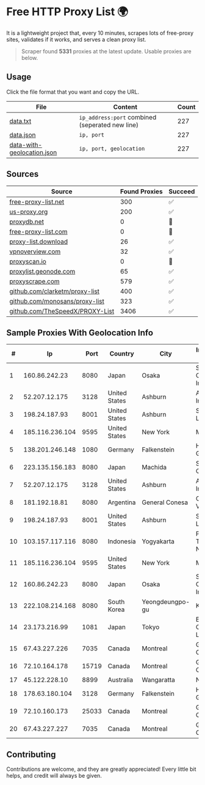 
# Free HTTP Proxy List 🌍

It is a lightweight project that, every 10 minutes, scrapes lots of free-proxy sites, validates if it works, and serves a clean proxy list.


> Scraper found **5331** proxies at the latest update. Usable proxies are below.

## Usage

Click the file format that you want and copy the URL.


|File|Content|Count|
|----|-------|-----|
|[data.txt](https://raw.githubusercontent.com/themiralay/Proxy-List-World/master/data.txt)|`ip_address:port` combined (seperated new line)|227|
|[data.json](https://raw.githubusercontent.com/themiralay/Proxy-List-World/master/data.json)|`ip, port`|227|
|[data-with-geolocation.json](https://raw.githubusercontent.com/themiralay/Proxy-List-World/master/data-with-geolocation.json)|`ip, port, geolocation`|227|

## Sources

|Source|Found Proxies|Succeed|
|------|-------------|-------|
|[free-proxy-list.net](https://free-proxy-list.net)|300|✅|
|[us-proxy.org](https://www.us-proxy.org)|200|✅|
|[proxydb.net](http://proxydb.net)|0|🚫|
|[free-proxy-list.com](https://free-proxy-list.com/?page=&port=&type%5B%5D=http&type%5B%5D=https&up_time=0&search=Search)|0|🚫|
|[proxy-list.download](https://www.proxy-list.download/HTTP)|26|✅|
|[vpnoverview.com](https://vpnoverview.com/privacy/anonymous-browsing/free-proxy-servers)|32|✅|
|[proxyscan.io](https://www.proxyscan.io)|0|🚫|
|[proxylist.geonode.com](https://proxylist.geonode.com/api/proxy-list?limit=300&page=1&sort_by=lastChecked&sort_type=desc&protocols=http,https)|65|✅|
|[proxyscrape.com](https://api.proxyscrape.com/v2/?request=displayproxies&protocol=http&timeout=10000&country=all&ssl=all&anonymity=all)|579|✅|
|[github.com/clarketm/proxy-list](https://raw.githubusercontent.com/clarketm/proxy-list/master/proxy-list-raw.txt)|400|✅|
|[github.com/monosans/proxy-list](https://raw.githubusercontent.com/monosans/proxy-list/main/proxies/http.txt)|323|✅|
|[github.com/TheSpeedX/PROXY-List](https://raw.githubusercontent.com/TheSpeedX/PROXY-List/master/http.txt)|3406|✅|


## Sample Proxies With Geolocation Info

|#|Ip|Port|Country|City|Internet Service Provider|
|-|--|----|-------|----|-------------------------|
|1|160.86.242.23|8080|Japan|Osaka|Sony Network Communications Inc|
|2|52.207.12.175|3128|United States|Ashburn|Amazon.com, Inc.|
|3|198.24.187.93|8001|United States|Ashburn|Secured Servers LLC|
|4|185.116.236.104|9595|United States|New York|Massivegrid LTD|
|5|138.201.246.148|1080|Germany|Falkenstein|Hetzner Online GmbH|
|6|223.135.156.183|8080|Japan|Machida|So-net Corporation|
|7|52.207.12.175|3128|United States|Ashburn|Amazon.com, Inc.|
|8|181.192.18.81|8080|Argentina|General Conesa|Coop Telefonica Villa Gesell Ltda|
|9|198.24.187.93|8001|United States|Ashburn|Secured Servers LLC|
|10|103.157.117.116|8080|Indonesia|Yogyakarta|PT Cloud Teknologi Nusantara|
|11|185.116.236.104|9595|United States|New York|Massivegrid LTD|
|12|160.86.242.23|8080|Japan|Osaka|Sony Network Communications Inc|
|13|222.108.214.168|8080|South Korea|Yeongdeungpo-gu|Korea Telecom|
|14|23.173.216.99|1081|Japan|Tokyo|Eons Data Communications Limited|
|15|67.43.227.226|7035|Canada|Montreal|GloboTech Communications|
|16|72.10.164.178|15719|Canada|Montreal|GloboTech Communications|
|17|45.122.228.10|8899|Australia|Wangaratta|NETPTYLTD|
|18|178.63.180.104|3128|Germany|Falkenstein|Hetzner Online GmbH|
|19|72.10.160.173|25033|Canada|Montreal|GloboTech Communications|
|20|67.43.227.227|7035|Canada|Montreal|GloboTech Communications|



## Contributing

Contributions are welcome, and they are greatly appreciated! Every
little bit helps, and credit will always be given.

